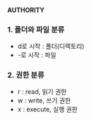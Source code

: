 #### AUTHORITY
### 1. 폴더와 파일 분류
- d로 시작 : 폴더(디렉토리)
- -로 시작 : 파일

### 2. 권한 분류
- r : read, 읽기 권한
- w : write, 쓰기 권한
- x : execute, 실행 권한
